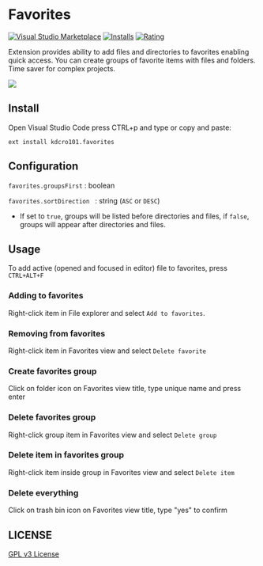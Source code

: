 # Favorites
[![Visual Studio Marketplace](https://img.shields.io/vscode-marketplace/v/kdcro101.favorites.svg)](https://marketplace.visualstudio.com/items?itemName=kdcro101.favorites)
[![Installs](https://img.shields.io/vscode-marketplace/d/kdcro101.favorites.svg)](https://marketplace.visualstudio.com/items?itemName=kdcro101.favorites)
[![Rating](https://img.shields.io/vscode-marketplace/r/kdcro101.favorites.svg)](https://marketplace.visualstudio.com/items?itemName=kdcro101.favorites)

Extension provides ability to add files and directories to favorites enabling quick access.
You can create groups of favorite items with files and folders.
Time saver for complex projects.

![](https://raw.githubusercontent.com/kdcro101/vscode-favorite-items/master/preview/preview.gif)

## Install

Open Visual Studio Code press CTRL+p and type or copy and paste:

`ext install kdcro101.favorites`


## Configuration
`favorites.groupsFirst` : boolean

`favorites.sortDirection ` : string (`ASC` or `DESC`)
- If set to `true`, groups will be listed before directories and files, if `false`, groups will appear after directories and files.

## Usage

To add active (opened and focused in editor) file to favorites, press `CTRL+ALT+F`

### Adding to favorites
Right-click item in File explorer and select `Add to favorites`.
### Removing from favorites
Right-click item in Favorites view and select `Delete favorite`
### Create favorites group
Click on folder icon on Favorites view title, type unique name and press enter
### Delete favorites group
Right-click group item in Favorites view and select `Delete group`
### Delete item in favorites group
Right-click item inside group in Favorites view and select `Delete item`
### Delete everything 
Click on trash bin icon on Favorites view title, type "yes" to confirm

## LICENSE

[GPL v3 License](https://raw.githubusercontent.com/kdcro101/vscode-favorite-items/master/LICENSE)
